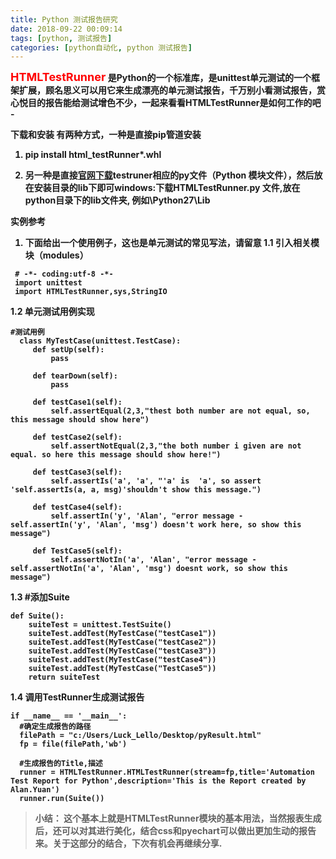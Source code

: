 ```yaml
---
title: Python 测试报告研究
date: 2018-09-22 00:09:14
tags: [python, 测试报告]
categories: [python自动化, python 测试报告]
---
```

<font size=4 color="red"><b/>HTMLTestRunner</font> 是Python的一个标准库，是unittest单元测试的一个框架扩展，顾名思义可以用它来生成漂亮的单元测试报告，千万别小看测试报告，赏心悦目的报告能给测试增色不少，一起来看看HTMLTestRunner是如何工作的吧 -

<b>下载和安装</b>
有两种方式，一种是直接pip管道安装
1. pip install html_testRunner*.whl

2. 另一种是直接[官网下载](https://pypi.python.org/pypi/HTMLTestRunner)testruner相应的py文件（Python 模块文件），然后放在安装目录的lib下即可windows:下载HTMLTestRunner.py 文件,放在python目录下的lib文件夹, 例如\Python27\Lib


<b>实例参考</b>
1. 下面给出一个使用例子，这也是单元测试的常见写法，请留意
  1.1 引入相关模块（modules）
  ```
   # -*- coding:utf-8 -*-
   import unittest
   import HTMLTestRunner,sys,StringIO
  ```
  <!--More-->

  1.2 单元测试用例实现
  ```
  #测试用例
    class MyTestCase(unittest.TestCase):
       def setUp(self):
           pass

       def tearDown(self):
           pass

       def testCase1(self):
           self.assertEqual(2,3,"thest both number are not equal, so, this message should show here")

       def testCase2(self):
           self.assertNotEqual(2,3,"the both number i given are not equal. so here this message should show here!")

       def testCase3(self):
           self.assertIs('a', 'a', "'a' is  'a', so assert 'self.assertIs(a, a, msg)'shouldn't show this message.")

       def testCase4(self):
           self.assertIn('y', 'Alan', "error message - self.assertIn('y', 'Alan', 'msg') doesn't work here, so show this message")

       def TestCase5(self):
           self.assertNotIn('a', 'Alan', "error message -  self.assertNotIn('a', 'Alan', 'msg') doesnt work, so show this message")
  ```

  1.3 #添加Suite
  ```
  def Suite():
      suiteTest = unittest.TestSuite()
      suiteTest.addTest(MyTestCase("testCase1"))
      suiteTest.addTest(MyTestCase("testCase2"))
      suiteTest.addTest(MyTestCase("testCase3"))
      suiteTest.addTest(MyTestCase("testCase4"))
      suiteTest.addTest(MyTestCase("TestCase5"))
      return suiteTest
  ```


  1.4 调用TestRunner生成测试报告
  ```
  if __name__ == '__main__':
    #确定生成报告的路径
    filePath = "c:/Users/Luck_Lello/Desktop/pyResult.html"
    fp = file(filePath,'wb')

    #生成报告的Title,描述
    runner = HTMLTestRunner.HTMLTestRunner(stream=fp,title='Automation Test Report for Python',description='This is the Report created by Alan.Yuan')
    runner.run(Suite())
  ```

> <b>小结：</b>
    这个基本上就是HTMLTestRunner模块的基本用法，当然报表生成后，还可以对其进行美化，结合css和pyechart可以做出更加生动的报告来。关于这部分的结合，下次有机会再继续分享.
